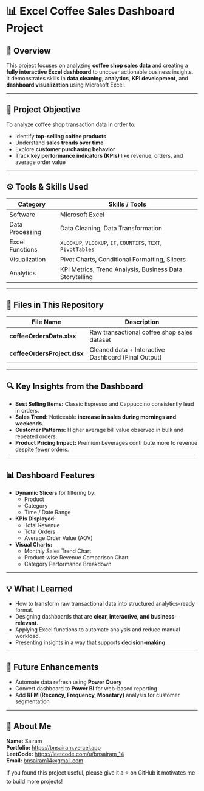 # 📊 Excel Coffee Sales Dashboard Project

## 📝 Overview
This project focuses on analyzing **coffee shop sales data** and creating a **fully interactive Excel dashboard** to uncover actionable business insights.  
It demonstrates skills in **data cleaning**, **analytics**, **KPI development**, and **dashboard visualization** using Microsoft Excel.

---

## 🎯 Project Objective
To analyze coffee shop transaction data in order to:
- Identify **top-selling coffee products**
- Understand **sales trends over time**
- Explore **customer purchasing behavior**
- Track **key performance indicators (KPIs)** like revenue, orders, and average order value

---

## ⚙️ Tools & Skills Used
| Category | Skills / Tools |
|---------|----------------|
| Software | Microsoft Excel |
| Data Processing | Data Cleaning, Data Transformation |
| Excel Functions | `XLOOKUP`, `VLOOKUP`, `IF`, `COUNTIFS`, `TEXT`, `PivotTables` |
| Visualization | Pivot Charts, Conditional Formatting, Slicers |
| Analytics | KPI Metrics, Trend Analysis, Business Data Storytelling |

---

## 📂 Files in This Repository
| File Name | Description |
|----------|-------------|
| **coffeeOrdersData.xlsx** | Raw transactional coffee shop sales dataset |
| **coffeeOrdersProject.xlsx** | Cleaned data + Interactive Dashboard (Final Output) |

---

## 🔍 Key Insights from the Dashboard
- **Best Selling Items:** Classic Espresso and Cappuccino consistently lead in orders.
- **Sales Trend:** Noticeable **increase in sales during mornings and weekends**.
- **Customer Patterns:** Higher average bill value observed in bulk and repeated orders.
- **Product Pricing Impact:** Premium beverages contribute more to revenue despite fewer orders.

---

## 📊 Dashboard Features
- **Dynamic Slicers** for filtering by:
  - Product
  - Category
  - Time / Date Range
- **KPIs Displayed:**
  - Total Revenue
  - Total Orders
  - Average Order Value (AOV)
- **Visual Charts:**
  - Monthly Sales Trend Chart
  - Product-wise Revenue Comparison Chart
  - Category Performance Breakdown

---

## 💡 What I Learned
- How to transform raw transactional data into structured analytics-ready format.
- Designing dashboards that are **clear, interactive, and business-relevant**.
- Applying Excel functions to automate analysis and reduce manual workload.
- Presenting insights in a way that supports **decision-making**.

---

## 🚀 Future Enhancements
- Automate data refresh using **Power Query**
- Convert dashboard to **Power BI** for web-based reporting
- Add **RFM (Recency, Frequency, Monetary)** analysis for customer segmentation

---

## 👤 About Me
**Name:** Sairam  
**Portfolio:** https://bnsairam.vercel.app  
**LeetCode:** https://leetcode.com/u/bnsairam_14  
**Email:** bnsairam14@gmail.com  

If you found this project useful, please give it a ⭐ on GitHub  it motivates me to build more projects!

